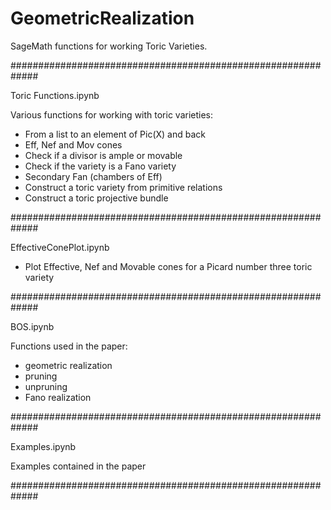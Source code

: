 # GeometricRealization
SageMath functions for working Toric Varieties.

#############################################################

Toric Functions.ipynb

Various functions for working with toric varieties:   
  - From a list to an element of Pic(X) and back       
  - Eff, Nef and Mov cones                             
  - Check if a divisor is ample or movable             
  - Check if the variety is a Fano variety             
  - Secondary Fan (chambers of Eff)                   
  - Construct a toric variety from primitive relations   
  - Construct a toric projective bundle
                     
#############################################################

EffectiveConePlot.ipynb

  - Plot Effective, Nef and Movable cones for a Picard number three toric variety   

#############################################################

BOS.ipynb

Functions used in the paper: 
  - geometric realization
  - pruning
  - unpruning
  - Fano realization

#############################################################

Examples.ipynb

Examples contained in the paper 

#############################################################
